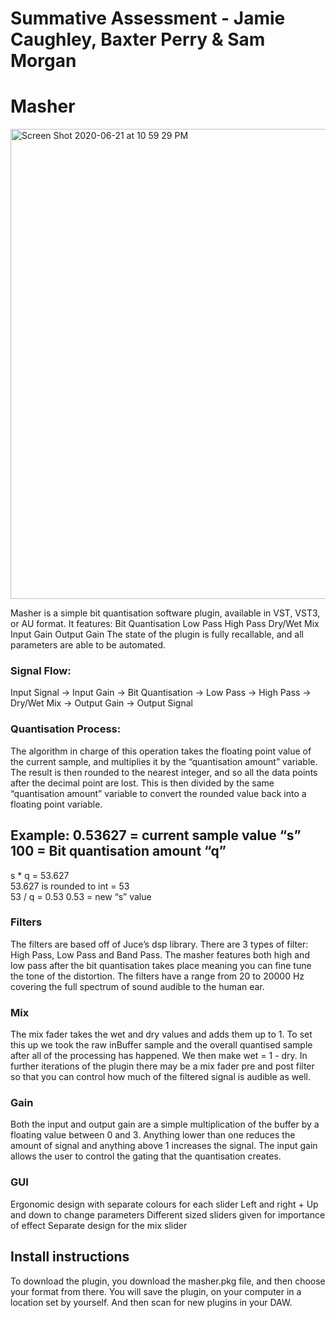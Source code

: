 # Summative Assessment - Jamie Caughley, Baxter Perry & Sam Morgan

# Masher

<img width="752" alt="Screen Shot 2020-06-21 at 10 59 29 PM" src="https://user-images.githubusercontent.com/61439735/85223561-16071880-b418-11ea-83fc-8ef994d2dfda.png">

Masher is a simple bit quantisation software plugin, available  in VST, VST3, or AU format. It features:
Bit Quantisation 
Low Pass
High Pass
Dry/Wet Mix
Input Gain
Output Gain
The state of the plugin is fully recallable, and all parameters are able to be automated. 

### Signal Flow:
Input Signal → Input Gain →  Bit Quantisation → Low Pass → High Pass → Dry/Wet Mix → Output Gain → Output Signal

### Quantisation Process:
The algorithm in charge of this operation takes the floating point value of the current sample, and multiplies it by the “quantisation amount” variable. The result is then rounded to the nearest integer, and so all the data points after the decimal point are lost. This is then divided by the same “quantisation amount” variable to convert the rounded value back into a floating point variable. 

Example:
0.53627 = current sample value “s”
100 = Bit quantisation amount “q”
---------------------------------------------
s * q = 53.627		
53.627 is rounded to int = 53	
53 / q = 0.53
0.53 = new “s” value

### Filters
The filters are based off of Juce’s dsp library. There are 3 types of filter: High Pass, Low Pass and Band Pass. The masher features both high and low pass after the bit quantisation takes place meaning you can fine tune the tone of the distortion. The filters have a range from 20 to 20000 Hz covering the full spectrum of sound audible to the human ear. 

### Mix
The mix fader takes the wet and dry values and adds them up to 1. To set this up we took the raw inBuffer sample and the overall quantised sample after all of the processing has happened. We then make wet = 1 - dry. In further iterations of the plugin there may be a mix fader pre and post filter so that you can control how much of the filtered signal is audible as well. 

### Gain
Both the input and output gain are a simple multiplication of the buffer by a floating value between 0 and 3. Anything lower than one reduces the amount of signal and anything above 1 increases the signal. The input gain allows the user to control the gating that the quantisation creates.

### GUI 
Ergonomic design with separate colours for each slider
Left and right + Up and down to change parameters 
Different sized sliders given for importance of effect
Separate design for the mix slider

## Install instructions
To download the plugin, you download the masher.pkg file, and then choose your format from there. You will save the plugin, on your computer in a location set by yourself. And then scan for new plugins in your DAW. 


